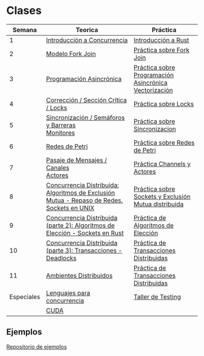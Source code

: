 # Clases

| Semana | Teorica                                                    | Práctica                                                     |
| ------ | ---------------------------------------------------------- | ------------------------------------------------------------ |
| 1      | [Introducción a Concurrencia](./clases/1-introduccion.pdf) | [Introducción a Rust](./clases/1-practica-intro-rust.pdf)    |
| 2      | [Modelo Fork Join](./clases/2-fork-join.pdf)               | [Práctica sobre Fork Join](./clases/2-practica-forkjoin.pdf) |
| 3      | [Programación Asincrónica](./clases/3-async.pdf)           | [Práctica sobre Programación Asincrónica](./clases/3-practica-async.pdf) <br/> [Vectorización](./clases/3-practica-vectorizacion.pdf)|
| 4      | [Corrección / Sección Crítica / Locks](./clases/4-correccion.pdf) | [Práctica sobre Locks](./clases/4-practica-threads-locks.pdf)    |
| 5      | [Sincronización / Semáforos y Barreras](./clases/5-sincronizacion.pdf) <br/> [Monitores](./clases/5-monitores.pdf) | [Práctica sobre Sincronizacion](./clases/5-practica-sincronizacion.pdf)    |
| 6      | [Redes de Petri](./clases/6-petri.pdf) | [Práctica sobre Redes de Petri](./clases/6-practica-petri.pdf)    |
| 7      | [Pasaje de Mensajes / Canales](./clases/7-mensajes-channels.pdf) <br/> [Actores](./clases/7-actores.pdf)| [Práctica Channels y Actores](./clases/7-practica-actores.pdf)    |
| 8      | [Concurrencia Distribuida: Algoritmos de Exclusión Mutua - Repaso de Redes. Sockets en UNIX](./clases/8-distrib.pdf) | [Práctica sobre Sockets y Exclusión Mutua distribuida](./clases/8-practica-sockets.pdf)  |
| 9      | [Concurrencia Distribuida (parte 2): Algoritmos de Elección - Sockets en Rust](./clases/9-distrib2.pdf) | [Práctica de Algoritmos de Elección](./clases/9-practica-lider.pdf) 
| 10     | [Concurrencia Distribuida (parte 3): Transacciones - Deadlocks](./clases/10-distrib3.pdf) | [Práctica de Transacciones Distribuidas](./clases/10-practica-transacciones-distribuidas.pdf)
| 11     | [Ambientes Distribuidos](./clases/11-ambientes-distrib.pdf) | [Práctica de Transacciones Distribuidas](./clases/10-practica-transacciones-distribuidas.pdf)
| Especiales   | [Lenguajes para concurrencia](./clases/x-practica-lenguajes.pdf) | [Taller de Testing](./clases/x-practica-testing.pdf)
| | [CUDA](./clases/x-practica-cuda.pdf) | 

## Ejemplos

[Repositorio de ejemplos](https://github.com/concurrentes-fiuba/ejemplos-concurrentes)


